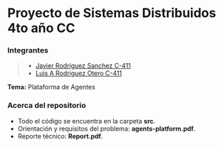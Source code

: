 # Proyecto de Sistemas Distribuidos 4to año CC

### Integrantes

> - [Javier Rodríguez Sanchez C-411](https://github.com/javierrodriguezsanchez)
> - [Luis A Rodriguez Otero C-411](https://github.com/Drackaro)

**Tema:** Plataforma de Agentes

### Acerca del repositorio

- Todo el código se encuentra en la carpeta **src**.
- Orientación y requisitos del problema: **agents-platform.pdf**.
- Reporte técnico: **Report.pdf**.